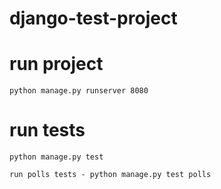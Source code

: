 # django-test-project


# run project 
    python manage.py runserver 8080    
    
# run tests 
    python manage.py test
    
    run polls tests - python manage.py test polls
